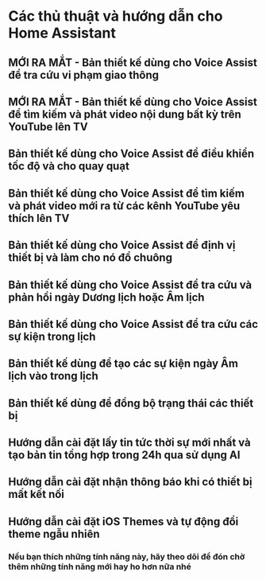 # Các thủ thuật và hướng dẫn cho Home Assistant

## MỚI RA MẮT - Bản thiết kế dùng cho Voice Assist để tra cứu vi phạm giao thông

## MỚI RA MẮT - Bản thiết kế dùng cho Voice Assist để tìm kiếm và phát video nội dung bất kỳ trên YouTube lên TV

## Bản thiết kế dùng cho Voice Assist để điều khiển tốc độ và cho quay quạt

## Bản thiết kế dùng cho Voice Assist để tìm kiếm và phát video mới ra từ các kênh YouTube yêu thích lên TV

## Bản thiết kế dùng cho Voice Assist để định vị thiết bị và làm cho nó đổ chuông

## Bản thiết kế dùng cho Voice Assist để tra cứu và phản hồi ngày Dương lịch hoặc Âm lịch

## Bản thiết kế dùng cho Voice Assist để tra cứu các sự kiện trong lịch

## Bản thiết kế dùng để tạo các sự kiện ngày Âm lịch vào trong lịch

## Bản thiết kế dùng để đồng bộ trạng thái các thiết bị

## Hướng dẫn cài đặt lấy tin tức thời sự mới nhất và tạo bản tin tổng hợp trong 24h qua sử dụng AI

## Hướng dẫn cài đặt nhận thông báo khi có thiết bị mất kết nối

## Hướng dẫn cài đặt iOS Themes và tự động đổi theme ngẫu nhiên

### **Nếu bạn thích những tính năng này, hãy theo dõi để đón chờ thêm những tính năng mới hay ho hơn nữa nhé**
